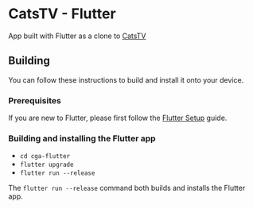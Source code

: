 # CatsTV - Flutter

App built with Flutter as a clone to [CatsTV](https://github.com/swarmnyc/CatsTV) 

## Building

You can follow these instructions to build and install it onto your device.

### Prerequisites

If you are new to Flutter, please first follow
the [Flutter Setup](https://flutter.io/setup/) guide.

### Building and installing the Flutter app

* `cd cga-flutter`
* `flutter upgrade`
* `flutter run --release`

The `flutter run --release` command both builds and installs the Flutter app.
